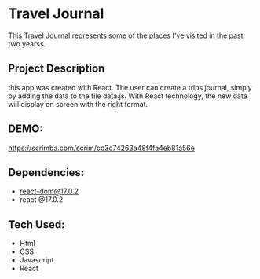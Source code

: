 # Travel Journal

This Travel Journal represents some of the places I've visited in the past two yearss. 

## Project Description

this app was created with React. The user can create a trips journal, simply by adding the data to the file data.js. With React technology, the new data will display on screen with the right format.

## DEMO:

https://scrimba.com/scrim/co3c74263a48f4fa4eb81a56e

## Dependencies:

* react-dom@17.0.2
* react @17.0.2

## Tech Used:

* Html
* CSS
* Javascript
* React


